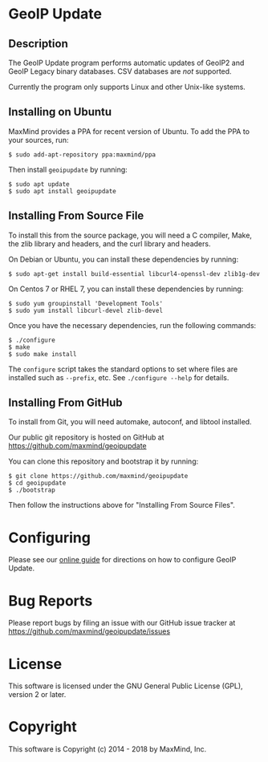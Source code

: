 # GeoIP Update

## Description

The GeoIP Update program performs automatic updates of GeoIP2 and GeoIP Legacy
binary databases. CSV databases are _not_ supported.

Currently the program only supports Linux and other Unix-like systems.

## Installing on Ubuntu

MaxMind provides a PPA for recent version of Ubuntu. To add the PPA to your
sources, run:

    $ sudo add-apt-repository ppa:maxmind/ppa

Then install `geoipupdate` by running:

    $ sudo apt update
    $ sudo apt install geoipupdate

## Installing From Source File

To install this from the source package, you will need a C compiler, Make,
the zlib library and headers, and the curl library and headers.

On Debian or Ubuntu, you can install these
dependencies by running:

    $ sudo apt-get install build-essential libcurl4-openssl-dev zlib1g-dev

On Centos 7 or RHEL 7, you can install these
dependencies by running:

    $ sudo yum groupinstall 'Development Tools'
    $ sudo yum install libcurl-devel zlib-devel

Once you have the necessary dependencies, run the following commands:

    $ ./configure
    $ make
    $ sudo make install

The `configure` script takes the standard options to set where files are
installed such as `--prefix`, etc. See `./configure --help` for details.

## Installing From GitHub

To install from Git, you will need automake, autoconf, and libtool installed.

Our public git repository is hosted on GitHub at
https://github.com/maxmind/geoipupdate

You can clone this repository and bootstrap it by running:

    $ git clone https://github.com/maxmind/geoipupdate
    $ cd geoipupdate
    $ ./bootstrap

Then follow the instructions above for "Installing From Source Files".

# Configuring

Please see our [online guide](http://dev.maxmind.com/geoip/geoipupdate/) for
directions on how to configure GeoIP Update.

# Bug Reports

Please report bugs by filing an issue with our GitHub issue tracker at
https://github.com/maxmind/geoipupdate/issues

# License

This software is licensed under the GNU General Public License (GPL), version
2 or later.

# Copyright

This software is Copyright (c) 2014 - 2018 by MaxMind, Inc.
